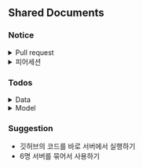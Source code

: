 ## Shared Documents

### Notice
<details><summary>Pull request</summary>

1. main 폴더에 update 혹은 create를 하실경우는 피어세션에서 라이브로 하거나 pull request를 통해 하기!
2. 수정할 때, 브랜치 확인 잘 하기 (main branch 말고 각자의 branch에서 작업후 add, commit, push branch, pr , merge 순서)
3. main folder에 반영하실때는 최소 한명이상의 코드리뷰

</details>

<details><summary>피어세션</summary>

9:00, 16:30

</details>

### Todos


<details><summary>Data</summary>

- private 셋과 public 셋, train 셋에 분포차이 있는지 확인하기.  
알려진 사실 : private 에는 의도적으로 unseen, counterfactual value가 추가돼있음
- 추가데이터 수집(WOZ dataset?)
- public lb pseudo labeling

</details>

<details><summary>Model</summary>

- Slot-value, turn encoder 
- SOTA : https://paperswithcode.com/sota/multi-domain-dialogue-state-tracking-on-1
- Woz Dataset 에서 SOTA모형들이 Wos Dataset에서도 높은 성능을 보일까? 영어 - 한국어의 분포차이, 데이터셋의 크기(1000 vs 9000)와 domain, label 차이 등
</details>

### Suggestion
- 깃허브의 코드를 바로 서버에서 실행하기  
- 6명 서버를 묶어서 사용하기